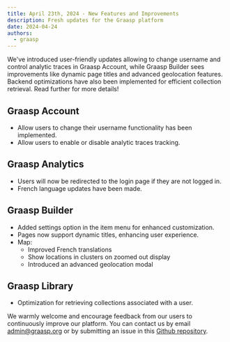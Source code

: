 ```yaml
---
title: April 23th, 2024 - New Features and Improvements
description: Fresh updates for the Graasp platform
date: 2024-04-24
authors:
  - graasp
---
```


We've introduced user-friendly updates allowing to change username and control analytic traces in Graasp Account, while Graasp Builder sees improvements like dynamic page titles and advanced geolocation features. Backend optimizations have also been implemented for efficient collection retrieval. Read further for more details!

<!-- Everything below this will not be shown in the post overview -->
<!-- truncate -->

## Graasp Account

- Allow users to change their username functionality has been implemented.
- Allow users to enable or disable analytic traces tracking.

## Graasp Analytics

- Users will now be redirected to the login page if they are not logged in.
- French language updates have been made.

## Graasp Builder

- Added settings option in the item menu for enhanced customization.
- Pages now support dynamic titles, enhancing user experience.
- Map:
  - Improved French translations
  - Show locations in clusters on zoomed out display
  - Introduced an advanced geolocation modal

## Graasp Library

- Optimization for retrieving collections associated with a user.

We warmly welcome and encourage feedback from our users to continuously improve our platform. You can contact us by email [admin@graasp.org](mailto:admin@graasp.org) or by submitting an issue in this [Github repository](https://github.com/graasp/graasp-feedback).

